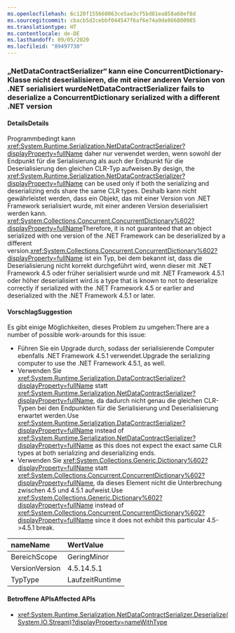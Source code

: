 ```yaml
---
ms.openlocfilehash: 6c120f155660863ce5ae3cf5bd81ea858a68ef8d
ms.sourcegitcommit: cbacb5d2cebbf044547f6af6e74a9de866800985
ms.translationtype: HT
ms.contentlocale: de-DE
ms.lasthandoff: 09/05/2020
ms.locfileid: "89497730"
---
```

### <a name="netdatacontractserializer-fails-to-deserialize-a-concurrentdictionary-serialized-with-a-different-net-version"></a><span data-ttu-id="fc1b9-101">„NetDataContractSerializer“ kann eine ConcurrentDictionary-Klasse nicht deserialisieren, die mit einer anderen Version von .NET serialisiert wurde</span><span class="sxs-lookup"><span data-stu-id="fc1b9-101">NetDataContractSerializer fails to deserialize a ConcurrentDictionary serialized with a different .NET version</span></span>

#### <a name="details"></a><span data-ttu-id="fc1b9-102">Details</span><span class="sxs-lookup"><span data-stu-id="fc1b9-102">Details</span></span>

<span data-ttu-id="fc1b9-103">Programmbedingt kann <xref:System.Runtime.Serialization.NetDataContractSerializer?displayProperty=fullName> daher nur verwendet werden, wenn sowohl der Endpunkt für die Serialisierung als auch der Endpunkt für die Deserialisierung den gleichen CLR-Typ aufweisen.</span><span class="sxs-lookup"><span data-stu-id="fc1b9-103">By design, the <xref:System.Runtime.Serialization.NetDataContractSerializer?displayProperty=fullName> can be used only if both the serializing and deserializing ends share the same CLR types.</span></span> <span data-ttu-id="fc1b9-104">Deshalb kann nicht gewährleistet werden, dass ein Objekt, das mit einer Version von .NET Framework serialisiert wurde, mit einer anderen Version deserialisiert werden kann. <xref:System.Collections.Concurrent.ConcurrentDictionary%602?displayProperty=fullName></span><span class="sxs-lookup"><span data-stu-id="fc1b9-104">Therefore, it is not guaranteed that an object serialized with one version of the .NET Framework can be deserialized by a different version.<xref:System.Collections.Concurrent.ConcurrentDictionary%602?displayProperty=fullName></span></span> <span data-ttu-id="fc1b9-105">ist ein Typ, bei dem bekannt ist, dass die Deserialisierung nicht korrekt durchgeführt wird, wenn dieser mit .NET Framework 4.5 oder früher serialisiert wurde und mit .NET Framework 4.5.1 oder höher deserialisiert wird.</span><span class="sxs-lookup"><span data-stu-id="fc1b9-105">is a type that is known to not to deserialize correctly if serialized with the .NET Framework 4.5 or earlier and deserialized with the .NET Framework 4.5.1 or later.</span></span>

#### <a name="suggestion"></a><span data-ttu-id="fc1b9-106">Vorschlag</span><span class="sxs-lookup"><span data-stu-id="fc1b9-106">Suggestion</span></span>

<span data-ttu-id="fc1b9-107">Es gibt einige Möglichkeiten, dieses Problem zu umgehen:</span><span class="sxs-lookup"><span data-stu-id="fc1b9-107">There are a number of possible work-arounds for this issue:</span></span><ul><li><span data-ttu-id="fc1b9-108">Führen Sie ein Upgrade durch, sodass der serialisierende Computer ebenfalls .NET Framework 4.5.1 verwendet.</span><span class="sxs-lookup"><span data-stu-id="fc1b9-108">Upgrade the serializing computer to use the .NET Framework 4.5.1, as well.</span></span></li><li><span data-ttu-id="fc1b9-109">Verwenden Sie <xref:System.Runtime.Serialization.DataContractSerializer?displayProperty=fullName> statt <xref:System.Runtime.Serialization.NetDataContractSerializer?displayProperty=fullName>, da dadurch nicht genau die gleichen CLR-Typen bei den Endpunkten für die Serialisierung und Deserialisierung erwartet werden.</span><span class="sxs-lookup"><span data-stu-id="fc1b9-109">Use <xref:System.Runtime.Serialization.DataContractSerializer?displayProperty=fullName> instead of <xref:System.Runtime.Serialization.NetDataContractSerializer?displayProperty=fullName> as this does not expect the exact same CLR types at both serializing and deserializing ends.</span></span></li><li><span data-ttu-id="fc1b9-110">Verwenden Sie <xref:System.Collections.Generic.Dictionary%602?displayProperty=fullName> statt <xref:System.Collections.Concurrent.ConcurrentDictionary%602?displayProperty=fullName>, da dieses Element nicht die Unterbrechung zwischen 4.5 und 4.5.1 aufweist.</span><span class="sxs-lookup"><span data-stu-id="fc1b9-110">Use <xref:System.Collections.Generic.Dictionary%602?displayProperty=fullName> instead of <xref:System.Collections.Concurrent.ConcurrentDictionary%602?displayProperty=fullName> since it does not exhibit this particular 4.5-&gt;4.5.1 break.</span></span></li></ul>

| <span data-ttu-id="fc1b9-111">name</span><span class="sxs-lookup"><span data-stu-id="fc1b9-111">Name</span></span>    | <span data-ttu-id="fc1b9-112">Wert</span><span class="sxs-lookup"><span data-stu-id="fc1b9-112">Value</span></span>       |
|:--------|:------------|
| <span data-ttu-id="fc1b9-113">Bereich</span><span class="sxs-lookup"><span data-stu-id="fc1b9-113">Scope</span></span>   |<span data-ttu-id="fc1b9-114">Gering</span><span class="sxs-lookup"><span data-stu-id="fc1b9-114">Minor</span></span>|
|<span data-ttu-id="fc1b9-115">Version</span><span class="sxs-lookup"><span data-stu-id="fc1b9-115">Version</span></span>|<span data-ttu-id="fc1b9-116">4.5.1</span><span class="sxs-lookup"><span data-stu-id="fc1b9-116">4.5.1</span></span>|
|<span data-ttu-id="fc1b9-117">Typ</span><span class="sxs-lookup"><span data-stu-id="fc1b9-117">Type</span></span>|<span data-ttu-id="fc1b9-118">Laufzeit</span><span class="sxs-lookup"><span data-stu-id="fc1b9-118">Runtime</span></span>|

#### <a name="affected-apis"></a><span data-ttu-id="fc1b9-119">Betroffene APIs</span><span class="sxs-lookup"><span data-stu-id="fc1b9-119">Affected APIs</span></span>

- <xref:System.Runtime.Serialization.NetDataContractSerializer.Deserialize(System.IO.Stream)?displayProperty=nameWithType>

<!--

#### Affected APIs

- `M:System.Runtime.Serialization.NetDataContractSerializer.Deserialize(System.IO.Stream)`

-->
